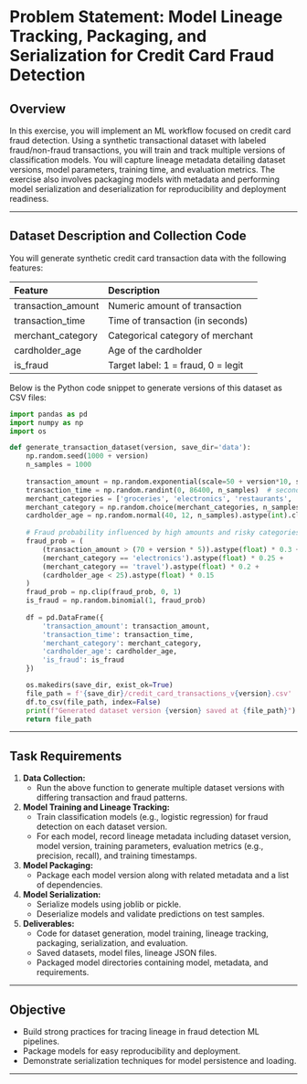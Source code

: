 # Problem Statement: Model Lineage Tracking, Packaging, and Serialization for Credit Card Fraud Detection

## Overview

In this exercise, you will implement an ML workflow focused on credit card fraud detection. Using a synthetic transactional dataset with labeled fraud/non-fraud transactions, you will train and track multiple versions of classification models. You will capture lineage metadata detailing dataset versions, model parameters, training time, and evaluation metrics. The exercise also involves packaging models with metadata and performing model serialization and deserialization for reproducibility and deployment readiness.

***

## Dataset Description and Collection Code

You will generate synthetic credit card transaction data with the following features:


| Feature | Description |
| :-- | :-- |
| transaction_amount | Numeric amount of transaction |
| transaction_time | Time of transaction (in seconds) |
| merchant_category | Categorical category of merchant |
| cardholder_age | Age of the cardholder |
| is_fraud | Target label: 1 = fraud, 0 = legit |

Below is the Python code snippet to generate versions of this dataset as CSV files:

```python
import pandas as pd
import numpy as np
import os

def generate_transaction_dataset(version, save_dir='data'):
    np.random.seed(1000 + version)
    n_samples = 1000
    
    transaction_amount = np.random.exponential(scale=50 + version*10, size=n_samples).round(2)
    transaction_time = np.random.randint(0, 86400, n_samples)  # seconds in a day
    merchant_categories = ['groceries', 'electronics', 'restaurants', 'travel', 'entertainment']
    merchant_category = np.random.choice(merchant_categories, n_samples, p=[0.4, 0.2, 0.15, 0.15, 0.1])
    cardholder_age = np.random.normal(40, 12, n_samples).astype(int).clip(18, 90)
    
    # Fraud probability influenced by high amounts and risky categories
    fraud_prob = (
        (transaction_amount > (70 + version * 5)).astype(float) * 0.3 +
        (merchant_category == 'electronics').astype(float) * 0.25 +
        (merchant_category == 'travel').astype(float) * 0.2 +
        (cardholder_age < 25).astype(float) * 0.15
    )
    fraud_prob = np.clip(fraud_prob, 0, 1)
    is_fraud = np.random.binomial(1, fraud_prob)
    
    df = pd.DataFrame({
        'transaction_amount': transaction_amount,
        'transaction_time': transaction_time,
        'merchant_category': merchant_category,
        'cardholder_age': cardholder_age,
        'is_fraud': is_fraud
    })

    os.makedirs(save_dir, exist_ok=True)
    file_path = f'{save_dir}/credit_card_transactions_v{version}.csv'
    df.to_csv(file_path, index=False)
    print(f"Generated dataset version {version} saved at {file_path}")
    return file_path
```


***

## Task Requirements

1. **Data Collection:**
    - Run the above function to generate multiple dataset versions with differing transaction and fraud patterns.
2. **Model Training and Lineage Tracking:**
    - Train classification models (e.g., logistic regression) for fraud detection on each dataset version.
    - For each model, record lineage metadata including dataset version, model version, training parameters, evaluation metrics (e.g., precision, recall), and training timestamps.
3. **Model Packaging:**
    - Package each model version along with related metadata and a list of dependencies.
4. **Model Serialization:**
    - Serialize models using joblib or pickle.
    - Deserialize models and validate predictions on test samples.
5. **Deliverables:**
    - Code for dataset generation, model training, lineage tracking, packaging, serialization, and evaluation.
    - Saved datasets, model files, lineage JSON files.
    - Packaged model directories containing model, metadata, and requirements.

***

## Objective

- Build strong practices for tracing lineage in fraud detection ML pipelines.
- Package models for easy reproducibility and deployment.
- Demonstrate serialization techniques for model persistence and loading.

***